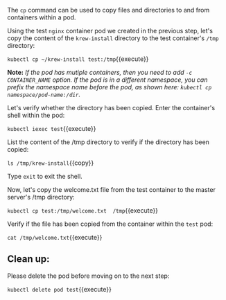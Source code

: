 The `cp` command can be used to copy files and directories to and from containers within a pod.  

Using the test `nginx` container pod we created in the previous step, let's copy the content of the `krew-install` directory to the test container's `/tmp` directory:

`kubectl cp ~/krew-install test:/tmp`{{execute}}  

**Note:** *If the pod has mutiple containers, then  you need to add `-c CONTAINER_NAME` option. If the pod is in a different namespace, you can prefix the namespace name before the pod, as shown here: `kubectl cp namespace/pod-name:/dir`.*  

Let's verify whether the directory has been copied. Enter the container's shell within the pod:  

`kubectl iexec test`{{execute}}  

List the content of the /tmp directory to verify if the directory has been copied:  

`ls /tmp/krew-install`{{copy}}  

Type `exit` to exit the shell.  

Now, let's copy the welcome.txt file from the test container to the master server's /tmp directory: 

`kubectl cp test:/tmp/welcome.txt  /tmp`{{execute}}  

Verify if the file has been copied from the container within the `test` pod:  

`cat /tmp/welcome.txt`{{execute}}

## Clean up:

Please delete the pod before moving on to the next step: 

`kubectl delete pod test`{{execute}}
